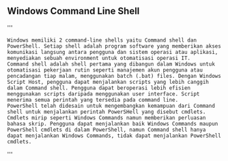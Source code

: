 ## Windows Command Line Shell
'''

    Windows memiliki 2 command-line shells yaitu Command shell dan PowerShell. Setiap shell adalah program software yang memberikan akses komunikasi langsung antara pengguna dan sistem operasi atau aplikasi, menyediakan sebuah environment untuk otomatisasi operasi IT.
    Command shell adalah shell pertama yang dibangun dalam Windows untuk otomatisasi pekerjaan rutin seperti manajemen akun pengguna atau pencadangan tiap malam, menggunakan batch (.bat) files. Dengan Windows Script Host, pengguna dapat menjalankan scripts yang lebih canggih dalam Command shell. Pengguna dapat beroperasi lebih efisien menggunakan scripts daripada menggunakan user interface. Script menerima semua perintah yang tersedia pada command line.
    PowerShell telah didesain untuk mengembangkan kemampuan dari Command shell untuk menjalankan perintah PowerSHell yang disebut cmdlets. Cmdlets mirip seperti Windows Commands namun memberikan perluasan bahasa skrip. Pengguna dapat menjalankan baik Windows Commands maupun PowerShell cmdlets di dalam PowerShell, namun Command shell hanya dapat menjalankan Windows Commands, tidak dapat menjalankan PowerShell cmdlets.

'''
